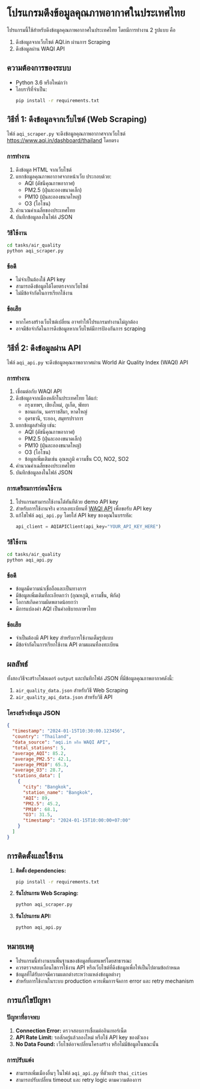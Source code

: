 # โปรแกรมดึงข้อมูลคุณภาพอากาศในประเทศไทย

โปรแกรมนี้ใช้สำหรับดึงข้อมูลคุณภาพอากาศในประเทศไทย โดยมีการทำงาน 2 รูปแบบ คือ
1. ดึงข้อมูลจากเว็บไซต์ AQI.in ผ่านการ Scraping
2. ดึงข้อมูลผ่าน WAQI API

## ความต้องการของระบบ

- Python 3.6 หรือใหม่กว่า
- ไลบรารีที่จำเป็น:
  ```bash
  pip install -r requirements.txt
  ```

## วิธีที่ 1: ดึงข้อมูลจากเว็บไซต์ (Web Scraping)

ไฟล์ `aqi_scraper.py` จะดึงข้อมูลคุณภาพอากาศจากเว็บไซต์ https://www.aqi.in/dashboard/thailand โดยตรง

### การทำงาน
1. ดึงข้อมูล HTML จากเว็บไซต์
2. แยกข้อมูลคุณภาพอากาศจากหน้าเว็บ ประกอบด้วย:
   - AQI (ดัชนีคุณภาพอากาศ)
   - PM2.5 (ฝุ่นละอองขนาดเล็ก)
   - PM10 (ฝุ่นละอองขนาดใหญ่)
   - O3 (โอโซน)
3. คำนวณค่าเฉลี่ยของประเทศไทย
4. บันทึกข้อมูลลงในไฟล์ JSON

### วิธีใช้งาน
```bash
cd tasks/air_quality
python aqi_scraper.py
```

### ข้อดี
- ไม่จำเป็นต้องใช้ API key
- สามารถดึงข้อมูลได้โดยตรงจากเว็บไซต์
- ไม่มีข้อจำกัดในการเรียกใช้งาน

### ข้อเสีย
- หากโครงสร้างเว็บไซต์เปลี่ยน อาจทำให้โปรแกรมทำงานไม่ถูกต้อง
- อาจมีข้อจำกัดในการดึงข้อมูลหากเว็บไซต์มีการป้องกันการ scraping

## วิธีที่ 2: ดึงข้อมูลผ่าน API

ไฟล์ `aqi_api.py` จะดึงข้อมูลคุณภาพอากาศผ่าน World Air Quality Index (WAQI) API

### การทำงาน
1. เชื่อมต่อกับ WAQI API
2. ดึงข้อมูลจากเมืองหลักในประเทศไทย ได้แก่:
   - กรุงเทพฯ, เชียงใหม่, ภูเก็ต, พัทยา
   - ขอนแก่น, นครราชสีมา, หาดใหญ่
   - อุดรธานี, ระยอง, สมุทรปราการ
3. แยกข้อมูลสำคัญ เช่น:
   - AQI (ดัชนีคุณภาพอากาศ)
   - PM2.5 (ฝุ่นละอองขนาดเล็ก)
   - PM10 (ฝุ่นละอองขนาดใหญ่)
   - O3 (โอโซน)
   - ข้อมูลเพิ่มเติมเช่น อุณหภูมิ ความชื้น CO, NO2, SO2
4. คำนวณค่าเฉลี่ยของประเทศไทย
5. บันทึกข้อมูลลงในไฟล์ JSON

### การเตรียมการก่อนใช้งาน
1. โปรแกรมสามารถใช้งานได้ทันทีด้วย demo API key
2. สำหรับการใช้งานจริง ควรลงทะเบียนที่ [WAQI API](https://aqicn.org/data-platform/token/) เพื่อขอรับ API key
3. แก้ไขไฟล์ `aqi_api.py` โดยใส่ API key ของคุณในบรรทัด:
   ```python
   api_client = AQIAPIClient(api_key="YOUR_API_KEY_HERE")
   ```

### วิธีใช้งาน
```bash
cd tasks/air_quality
python aqi_api.py
```

### ข้อดี
- ข้อมูลมีความน่าเชื่อถือและเป็นทางการ
- มีข้อมูลเพิ่มเติมที่ละเอียดกว่า (อุณหภูมิ, ความชื้น, พิกัด)
- โอกาสเกิดความผิดพลาดน้อยกว่า
- มีการแปลงค่า AQI เป็นคำอธิบายภาษาไทย

### ข้อเสีย
- จำเป็นต้องมี API key สำหรับการใช้งานเต็มรูปแบบ
- มีข้อจำกัดในการเรียกใช้งาน API ตามแผนที่ลงทะเบียน

## ผลลัพธ์

ทั้งสองวิธีจะสร้างโฟลเดอร์ `output` และบันทึกไฟล์ JSON ที่มีข้อมูลคุณภาพอากาศดังนี้:

1. `air_quality_data.json` สำหรับวิธี Web Scraping
2. `air_quality_api_data.json` สำหรับวิธี API

### โครงสร้างข้อมูล JSON
```json
{
  "timestamp": "2024-01-15T10:30:00.123456",
  "country": "Thailand",
  "data_source": "aqi.in หรือ WAQI API",
  "total_stations": 5,
  "average_AQI": 85.2,
  "average_PM2.5": 42.1,
  "average_PM10": 65.3,
  "average_O3": 28.7,
  "stations_data": [
    {
      "city": "Bangkok",
      "station_name": "Bangkok",
      "AQI": 89,
      "PM2.5": 45.2,
      "PM10": 68.1,
      "O3": 31.5,
      "timestamp": "2024-01-15T10:00:00+07:00"
    }
  ]
}
```

## การติดตั้งและใช้งาน

1. **ติดตั้ง dependencies:**
   ```bash
   pip install -r requirements.txt
   ```

2. **รันโปรแกรม Web Scraping:**
   ```bash
   python aqi_scraper.py
   ```

3. **รันโปรแกรม API:**
   ```bash
   python aqi_api.py
   ```

## หมายเหตุ

- โปรแกรมนี้ทำงานบนพื้นฐานของข้อมูลที่เผยแพร่โดยสาธารณะ
- ควรตรวจสอบเงื่อนไขการใช้งาน API หรือเว็บไซต์ที่ดึงข้อมูลเพื่อให้เป็นไปตามข้อกำหนด
- ข้อมูลที่ได้รับอาจมีความแตกต่างระหว่างแหล่งข้อมูลต่างๆ
- สำหรับการใช้งานในระบบ production ควรเพิ่มการจัดการ error และ retry mechanism

## การแก้ไขปัญหา

### ปัญหาที่อาจพบ
1. **Connection Error:** ตรวจสอบการเชื่อมต่ออินเทอร์เน็ต
2. **API Rate Limit:** รอสักครู่แล้วลองใหม่ หรือใช้ API key ของตัวเอง
3. **No Data Found:** เว็บไซต์อาจเปลี่ยนโครงสร้าง หรือไม่มีข้อมูลในขณะนั้น

### การปรับแต่ง
- สามารถเพิ่มเมืองอื่นๆ ในไฟล์ `aqi_api.py` ที่ตัวแปร `thai_cities`
- สามารถปรับเปลี่ยน timeout และ retry logic ตามความต้องการ 